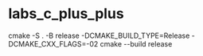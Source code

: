 # labs_c_plus_plus

cmake -S . -B release -DCMAKE_BUILD_TYPE=Release -DCMAKE_CXX_FLAGS=-02
cmake --build release
